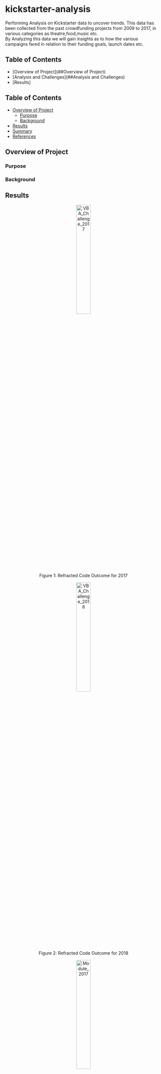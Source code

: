 # kickstarter-analysis
Performing Analysis on Kickstarter data to uncover trends. This data has been collected from the past crowdfunding projects from 2009 to 2017, in various categories as theatre,food,music etc.</br>
By Analyzing this data we will gain insights as to how the various campaigns fared in relation to their funding goals, launch dates etc.  

## Table of Contents
- [Overview of Project](##Overview of Project)
- [Analysis and Challenges](##Analysis and Challenges)
- [Results]

## Table of Contents
- [Overview of Project](#OverviewProject)
  * [Purpose](#purpose)
  * [Background](#Background)
- [Results](#results)
- [Summary](#summary)
- [References](#references)


## <a name="OverviewProject"></a>Overview of Project

### <a name="purpose"></a>Purpose
### <a name="background"></a>Background
## <a name="results"></a>Results
<p align="center"> <img src="Resources/VBA_Challenge_2017.png" width ="30%" alt="VBA_Challenge_2017"> </p>
<p align="center"> Figure 1: Refracted Code Outcome for 2017</p>
<p align="center"> <img src="Resources/VBA_Challenge_2018.png" width ="30%" alt="VBA_Challenge_2018"> </p>
<p align="center"> Figure 2: Refracted Code Outcome for 2018</p>
<p align="center"> <img src="Resources/Module_2017.png" width ="30%" alt="Module_2017"> </p>
<p align="center"> Figure 3: Embeded Loop Code Outcome for 2017</p>
<p align="center"> <img src="Resources/Module_2018.png" width ="30%" alt="Module_2018"> </p>
<p align="center"> Figure 4: Embeded Loop Outcome for 2018</p>
## <a name="summary"></a>Summary
## <a name="references"></a> References
[1] [Stock Analysis Excel File]( )
[2]
## Overview of Project

Louise is an upcoming playwright, who wants to start a crowdfunding campaign to help fund her play "Fever". She is estimating a budget of $10,000. 
Hence we need to analyze the crowdfunding data to see if there are any specific factors that make the project campaign sucessful. we will help Louise to 
set up her own campaign and set her up for success. Using excel to analyze the current site data will help her gain a greater understanding of campaigns from
start to finish and will be able to set her campaign to mirror other successful ones in the same category. we will help Louise kickstart her production.

## Analysis and Challenges
1. Before starting the analysis, we gazed through the data given. We organized and sorted the data by segregating the category and sub-category from the 
'Category and Subcategory' column. We filtered our data on "theatre" category and "Plays" subcategory.
2. We changed the "Launched Date" and the "deadline" columns from the "Unix time stamp" format 'to a standard date format. 
3. We did this so as to analyze the duration of the campaigns and understand if the success of the camapign is dependent on when it was launched.
4. With the help of bar charts we analyzed in which were the campaigns most successful. This will help louise understand the best time to launch her play. 
5. In order to understand how the campaigns were funded, we calculated the average donation by the number of backers. Also, we analyzed with the help of charts the goal amount of each campaign and the total amount it was able to fund.
6. Louise was inspired by five plays she saw at the Edinburgh Festival Fringe and wanted to know how they were funded. Hence we analyzed these plays from Great Britain and 
   inferred that the mean goal amount for these plays was $2100.
7. Finally, we deepened our analysis for Louise by adding statistical components.
   

### Analysis based on Category
From the figure below we see that in US the most successful campaigns belong to the "Theatre" category. 57% of Theatre campaigns were 
successful in "US". "Music" being the second most successful campaign.

<img src = "Resources\Data Report.png">

### Analysis based on Sub-Category
In US the most successful sub-category in theater is "Plays", as shown in the figure below. we infer that 61% of the plays were successful in US.
 
<img src = "Resources\Subcategory_analysis.png">

### Analysis based on Launch Date
From the figure below we infer that the most successful "Theatre" campaigns were launched in the month of May and it tapers 
off by the end of the year. A total of 319 campaigns were launched in the month of May and June. Out of which 211 campaigns were successful, 
with a success rate of 66%. 
The winter season, that is the months of november and december,may be the worst time to launch the campaign with a success rate of only 55%.  


<img src = "Resources\Theater_Outcomes_vs_Launch.png">
 
 ### Analysis of Outcomes Based on Goals
 We did an analysis on the number of campaigns that were successful based on their goal amount. As shown in the figure below, the most successful 
 campaigns had a goal less than 5,000. About of 73% campaigns were successful with a goal amount ranging from $1000 to $4999. The higher the amount goal, 
 the less campaigns were successful. 
 Since Louise has campaign goal of about $10,000, it seems that it would be difficult to get the number of backers to successfully fund her play.
 
 <img src = "Resources\Outcomes_vs_Goals.png">

### Statistical Analysis of "Plays" subcategory in US
We did a statistical analysis by filtering data for "Plays" subcategory in US. From the below snapshot we determine that the failed kickstarter campaingns have much higher 
fund raising goals (mean=$10,554) than the successful kickstarter campaigns(mean = $5,049).
We also see that mean and median pledged amounts of failed campaigns are much lower than the succesful campaingns. Hence, we infer that there might be other reasons for the 
Kickstarter cmpaigns to fail, other than large funding.

<img src = "Resources\Statistical Analysis.png">

### Challenges and Difficulties Encountered

## Results
1. In US the most successful campaigns belong to the "Theatre" category and "plays" sub-category. This seems like a good news for Louise.
2. May or June might be the best time to launch her play "Fever". Winter months being the worst.
3. The most successful campaigns in US had a goal ranging from $1000 to $4999. Since Louise has a funding goal of $10,000 , she might face some difficulties to get the 
   backers for her play.

## Limitations of this dataset

1. From the statistcal analysis we inferred that the mean and median pledged amounts of failed campaigns are much lower than the succesful campaigns. Hence large goal amount was not the only reason for the failure of the campaigns. There were other factors too that contributed to the failure of the campaigns. But with this dataset, we are unable to identify those other factors. Hence a more detailed data would be required.
2. Loise would also like to know the other factors that make a play successful. Such as, the targeted audience who would love to come and watch plays. She may also like to know the best way to advertise her campaign which would make it successful. Such information is missing from the dataset to give Louise a detailed report.
3. The data ranges from the year 2009 to 2018 only. Louise would be more interested in the latest data from the previous years. 
 
- What are some other possible tables and/or graphs that we could create?
